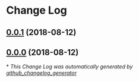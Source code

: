 # Change Log

## [0.0.1](https://galaxy.ansible.com/cloudalchemy/pushgateway) (2018-08-12)
## [0.0.0](https://galaxy.ansible.com/cloudalchemy/pushgateway) (2018-08-12)


\* *This Change Log was automatically generated by [github_changelog_generator](https://github.com/skywinder/Github-Changelog-Generator)*